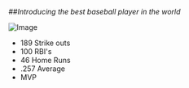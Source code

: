 ##*Introducing the best baseball player in the world*

![Image](https://www.ocregister.com/wp-content/uploads/2021/10/LDN-L-ANGELS-0927-03-LO.jpg?w=1564)

- 189 Strike outs
- 100 RBI's
- 46 Home Runs
- .257 Average
- MVP
